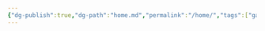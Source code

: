 ```yaml
---
{"dg-publish":true,"dg-path":"home.md","permalink":"/home/","tags":["gardenEntry"],"dgHomeLink":true,"dgShowBacklinks":true,"dgShowLocalGraph":true,"dgShowFileTree":true,"dgEnableSearch":true,"dgShowToc":true,"dgLinkPreview":true,"dgShowTags":true}
---
```


